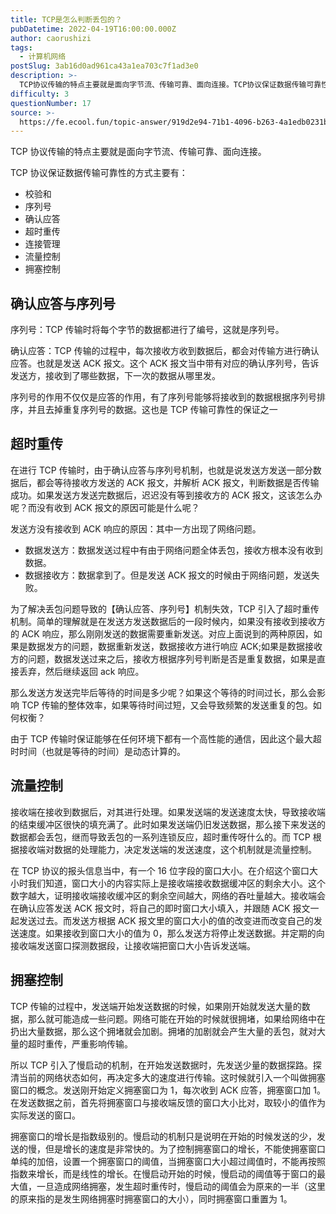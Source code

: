 ```yaml
---
title: TCP是怎么判断丢包的？
pubDatetime: 2022-04-19T16:00:00.000Z
author: caorushizi
tags:
  - 计算机网络
postSlug: 3ab16d0ad961ca43a1ea703c7f1ad3e0
description: >-
  TCP协议传输的特点主要就是面向字节流、传输可靠、面向连接。TCP协议保证数据传输可靠性的方式主要有：*校验和*序列号*确认应答*超时重传*连接管理*流量控制*拥塞控制确认应答与序列号--------
difficulty: 3
questionNumber: 17
source: >-
  https://fe.ecool.fun/topic-answer/919d2e94-71b1-4096-b263-4a1edb0231be?orderBy=updateTime&order=desc&tagId=16
---
```


TCP 协议传输的特点主要就是面向字节流、传输可靠、面向连接。

TCP 协议保证数据传输可靠性的方式主要有：

- 校验和
- 序列号
- 确认应答
- 超时重传
- 连接管理
- 流量控制
- 拥塞控制

## 确认应答与序列号

序列号：TCP 传输时将每个字节的数据都进行了编号，这就是序列号。

确认应答：TCP 传输的过程中，每次接收方收到数据后，都会对传输方进行确认应答。也就是发送 ACK 报文。这个 ACK 报文当中带有对应的确认序列号，告诉发送方，接收到了哪些数据，下一次的数据从哪里发。

序列号的作用不仅仅是应答的作用，有了序列号能够将接收到的数据根据序列号排序，并且去掉重复序列号的数据。这也是 TCP 传输可靠性的保证之一

## 超时重传

在进行 TCP 传输时，由于确认应答与序列号机制，也就是说发送方发送一部分数据后，都会等待接收方发送的 ACK 报文，并解析 ACK 报文，判断数据是否传输成功。如果发送方发送完数据后，迟迟没有等到接收方的 ACK 报文，这该怎么办呢？而没有收到 ACK 报文的原因可能是什么呢？

发送方没有接收到 ACK 响应的原因：其中一方出现了网络问题。

- 数据发送方：数据发送过程中有由于网络问题全体丢包，接收方根本没有收到数据。
- 数据接收方：数据拿到了。但是发送 ACK 报文的时候由于网络问题，发送失败。

为了解决丢包问题导致的【确认应答、序列号】机制失效，TCP 引入了超时重传机制。简单的理解就是在发送方发送数据后的一段时候内，如果没有接收到接收方的 ACK 响应，那么刚刚发送的数据需要重新发送。对应上面说到的两种原因，如果是数据发方的问题，数据重新发送，数据接收方进行响应 ACK;如果是数据接收方的问题，数据发送过来之后，接收方根据序列号判断是否是重复数据，如果是直接丢弃，然后继续返回 ack 响应。

那么发送方发送完毕后等待的时间是多少呢？如果这个等待的时间过长，那么会影响 TCP 传输的整体效率，如果等待时间过短，又会导致频繁的发送重复的包。如何权衡？

由于 TCP 传输时保证能够在任何环境下都有一个高性能的通信，因此这个最大超时时间（也就是等待的时间）是动态计算的。

## 流量控制

接收端在接收到数据后，对其进行处理。如果发送端的发送速度太快，导致接收端的结束缓冲区很快的填充满了。此时如果发送端仍旧发送数据，那么接下来发送的数据都会丢包，继而导致丢包的一系列连锁反应，超时重传呀什么的。而 TCP 根据接收端对数据的处理能力，决定发送端的发送速度，这个机制就是流量控制。

在 TCP 协议的报头信息当中，有一个 16 位字段的窗口大小。在介绍这个窗口大小时我们知道，窗口大小的内容实际上是接收端接收数据缓冲区的剩余大小。这个数字越大，证明接收端接收缓冲区的剩余空间越大，网络的吞吐量越大。接收端会在确认应答发送 ACK 报文时，将自己的即时窗口大小填入，并跟随 ACK 报文一起发送过去。而发送方根据 ACK 报文里的窗口大小的值的改变进而改变自己的发送速度。如果接收到窗口大小的值为 0，那么发送方将停止发送数据。并定期的向接收端发送窗口探测数据段，让接收端把窗口大小告诉发送端。

## 拥塞控制

TCP 传输的过程中，发送端开始发送数据的时候，如果刚开始就发送大量的数据，那么就可能造成一些问题。网络可能在开始的时候就很拥堵，如果给网络中在扔出大量数据，那么这个拥堵就会加剧。拥堵的加剧就会产生大量的丢包，就对大量的超时重传，严重影响传输。

所以 TCP 引入了慢启动的机制，在开始发送数据时，先发送少量的数据探路。探清当前的网络状态如何，再决定多大的速度进行传输。这时候就引入一个叫做拥塞窗口的概念。发送刚开始定义拥塞窗口为 1，每次收到 ACK 应答，拥塞窗口加 1。在发送数据之前，首先将拥塞窗口与接收端反馈的窗口大小比对，取较小的值作为实际发送的窗口。

拥塞窗口的增长是指数级别的。慢启动的机制只是说明在开始的时候发送的少，发送的慢，但是增长的速度是非常快的。为了控制拥塞窗口的增长，不能使拥塞窗口单纯的加倍，设置一个拥塞窗口的阈值，当拥塞窗口大小超过阈值时，不能再按照指数来增长，而是线性的增长。在慢启动开始的时候，慢启动的阈值等于窗口的最大值，一旦造成网络拥塞，发生超时重传时，慢启动的阈值会为原来的一半（这里的原来指的是发生网络拥塞时拥塞窗口的大小），同时拥塞窗口重置为 1。
